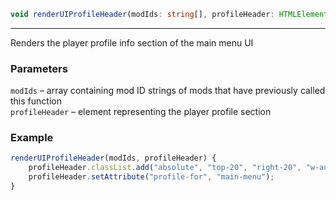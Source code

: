 ```ts
void renderUIProfileHeader(modIds: string[], profileHeader: HTMLElement);
```

<hr>

Renders the player profile info section of the main menu UI

### Parameters

`modIds`        &ndash; array containing mod ID strings of mods that have previously called this function <br>
`profileHeader` &ndash; element representing the player profile section <br>


### Example

```js
renderUIProfileHeader(modIds, profileHeader) {
    profileHeader.classList.add("absolute", "top-20", "right-20", "w-auto", "main-menu__profile-header");
    profileHeader.setAttribute("profile-for", "main-menu");
}
```

